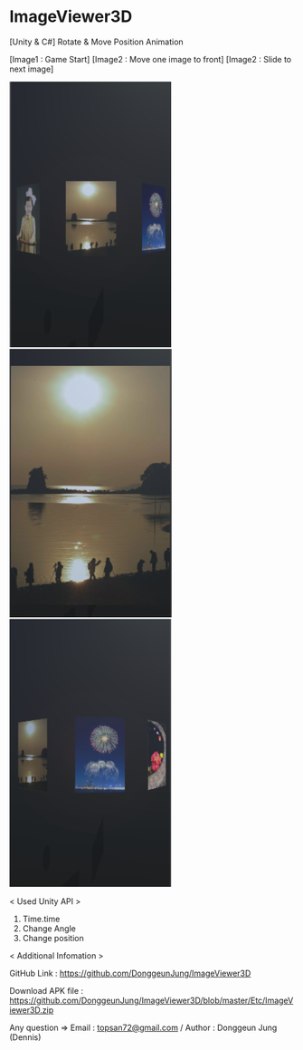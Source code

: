 # ImageViewer3D

[Unity & C#] Rotate & Move Position Animation


[Image1 : Game Start]
[Image2 : Move one image to front]
[Image2 : Slide to next image]

<div>
<img src="https://github.com/DonggeunJung/ImageViewer3D/blob/master/Etc/ImageViewer3D_Capture01.png?raw=true width="400px"></img>
<img src="https://github.com/DonggeunJung/ImageViewer3D/blob/master/Etc/ImageViewer3D_Capture02.png?raw=true width="400px"></img>
<img src="https://github.com/DonggeunJung/ImageViewer3D/blob/master/Etc/ImageViewer3D_Capture03.png?raw=true width="400px"></img>
</div>


< Used Unity API >
1. Time.time
2. Change Angle
3. Change position


< Additional Infomation >

GitHub Link : https://github.com/DonggeunJung/ImageViewer3D

Download APK file : https://github.com/DonggeunJung/ImageViewer3D/blob/master/Etc/ImageViewer3D.zip

Any question => Email : topsan72@gmail.com / Author : Donggeun Jung (Dennis)
